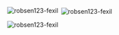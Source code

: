 

<p><img align="left" src="https://github-readme-stats.vercel.app/api/top-langs?username=robsen123-fexil&show_icons=true&locale=en&layout=compact" alt="robsen123-fexil" /></p>

<p>&nbsp;<img align="center" src="https://github-readme-stats.vercel.app/api?username=robsen123-fexil&show_icons=true&locale=en" alt="robsen123-fexil" /></p>

<p><img align="center" src="https://github-readme-streak-stats.herokuapp.com/?user=robsen123-fexil&" alt="robsen123-fexil" /></p>
